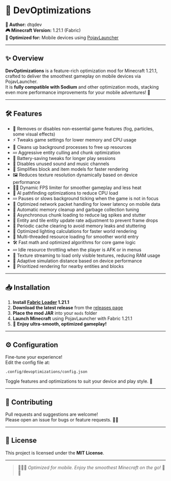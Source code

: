 # 🚀 DevOptimizations

**👤 Author:** dtqdev  
**🎮 Minecraft Version:** 1.21.1 (Fabric)  
**📱 Optimized for:** Mobile devices using [PojavLauncher](https://pojavlauncherteam.github.io/)

---

## ✨ Overview

**DevOptimizations** is a feature-rich optimization mod for Minecraft 1.21.1, crafted to deliver the smoothest gameplay on mobile devices via PojavLauncher.  
It is **fully compatible with Sodium** and other optimization mods, stacking even more performance improvements for your mobile adventures! 🌟

---

## 🛠️ Features

- 🚫 Removes or disables non-essential game features (fog, particles, some visual effects)
- ⚡ Tweaks game settings for lower memory and CPU usage
- 🧹 Cleans up background processes to free up resources
- 💤 Aggressive entity culling and chunk optimization
- 🔋 Battery-saving tweaks for longer play sessions
- 🛑 Disables unused sound and music channels
- 🧊 Simplifies block and item models for faster rendering
- 🖼️ Reduces texture resolution dynamically based on device performance
- 🏃‍♂️ Dynamic FPS limiter for smoother gameplay and less heat
- 🧠 AI pathfinding optimizations to reduce CPU load
- 💤 Pauses or slows background ticking when the game is not in focus
- 🧩 Optimized network packet handling for lower latency on mobile data
- 🧽 Automatic memory cleanup and garbage collection tuning
- 🚀 Asynchronous chunk loading to reduce lag spikes and stutter
- 🧊 Entity and tile entity update rate adjustment to prevent frame drops
- 🧹 Periodic cache clearing to avoid memory leaks and stuttering
- 🧮 Optimized lighting calculations for faster world rendering
- 🧵 Multi-threaded resource loading for smoother world entry
- 🛠️ Fast math and optimized algorithms for core game logic
- 💤 Idle resource throttling when the player is AFK or in menus
- 🧊 Texture streaming to load only visible textures, reducing RAM usage
- 🧊 Adaptive simulation distance based on device performance
- 🧊 Prioritized rendering for nearby entities and blocks

---

## 📥 Installation

1. **Install [Fabric Loader](https://fabricmc.net/use/) 1.21.1**  
2. **Download the latest release** from the [releases page](./releases)  
3. **Place the mod JAR** into your `mods` folder  
4. **Launch Minecraft** using PojavLauncher with Fabric 1.21.1  
5. 🎉 **Enjoy ultra-smooth, optimized gameplay!**

---

## ⚙️ Configuration

Fine-tune your experience!  
Edit the config file at:

```
.config/devoptimizations/config.json
```

Toggle features and optimizations to suit your device and play style. 📝

---

## 🤝 Contributing

Pull requests and suggestions are welcome!  
Please open an issue for bugs or feature requests. 🐛✨

---

## 📄 License

This project is licensed under the **MIT License**.

---

> 🏃‍♂️💨 *Optimized for mobile. Enjoy the smoothest Minecraft on the go!* 📱🎉